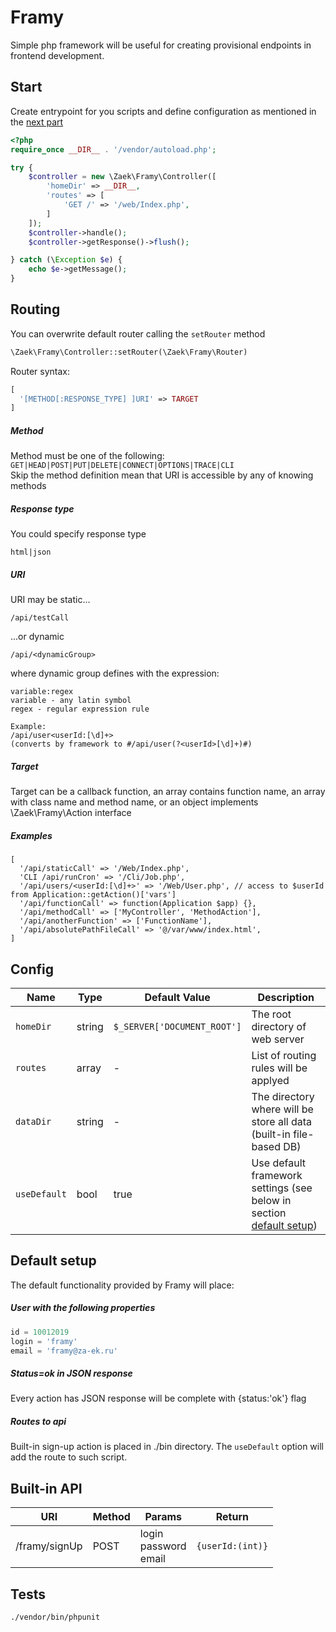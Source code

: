 # Framy
Simple php framework will be useful for creating provisional endpoints in frontend development.

## Start

Create entrypoint for you scripts and define configuration as mentioned in the [next part](#config)
```php
<?php
require_once __DIR__ . '/vendor/autoload.php';

try {
    $controller = new \Zaek\Framy\Controller([
        'homeDir' => __DIR__,
        'routes' => [
            'GET /' => '/web/Index.php',
        ]
    ]);
    $controller->handle();
    $controller->getResponse()->flush();

} catch (\Exception $e) {
    echo $e->getMessage();
}
```

## Routing
You can overwrite default router calling the `setRouter` method
```php
\Zaek\Framy\Controller::setRouter(\Zaek\Framy\Router)
```
Router syntax:
```php
[
  '[METHOD[:RESPONSE_TYPE] ]URI' => TARGET
] 
```
##### Method
Method must be one of the following: 
`GET|HEAD|POST|PUT|DELETE|CONNECT|OPTIONS|TRACE|CLI`  
Skip the method definition mean that URI is accessible by any of knowing methods

##### Response type
You could specify response type
```
html|json
```

##### URI
URI may be static...  
```
/api/testCall
```  
...or dynamic
```
/api/<dynamicGroup>
``` 
where dynamic group defines with the expression:
```
variable:regex
variable - any latin symbol
regex - regular expression rule

Example:
/api/user<userId:[\d]+> 
(converts by framework to #/api/user(?<userId>[\d]+)#)
```

##### Target
Target can be a callback function, 
an array contains function name, 
an array with class name and method name,
or an object implements \Zaek\Framy\Action interface
 
##### Examples
```
[
  '/api/staticCall' => '/Web/Index.php',
  'CLI /api/runCron' => '/Cli/Job.php',
  '/api/users/<userId:[\d]+>' => '/Web/User.php', // access to $userId from Application::getAction()['vars']
  '/api/functionCall' => function(Application $app) {},
  '/api/methodCall' => ['MyController', 'MethodAction'],
  '/api/anotherFunction' => ['FunctionName'],
  '/api/absolutePathFileCall' => '@/var/www/index.html',
]
```

## Config
|Name|Type|Default Value|Description|
|---|---|---|---|
|`homeDir`|string|`$_SERVER['DOCUMENT_ROOT']`|The root directory of web server|
|`routes`|array|-|List of routing rules will be applyed|
|`dataDir`|string|-|The directory where will be store all data (built-in file-based DB)|
|`useDefault`|bool|true|Use default framework settings (see below in section [default setup](#default-setup))|


## Default setup

The default functionality provided by Framy will place:
 
##### User with the following properties
```php
id = 10012019
login = 'framy'
email = 'framy@za-ek.ru'
```
##### Status=ok in JSON response
Every action has JSON response will be complete with {status:'ok'} flag

##### Routes to api
Built-in sign-up action is placed in ./bin directory. 
The `useDefault` option will add the route to such script.

## Built-in API

|URI|Method|Params|Return|
|---|---|---|---|
|/framy/signUp|POST|login<br />password<br />email|`{userId:(int)}`|

## Tests
```
./vendor/bin/phpunit
```